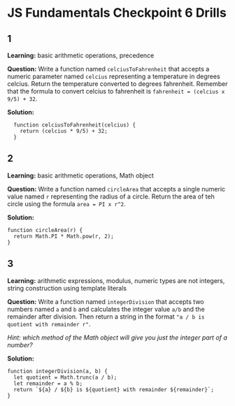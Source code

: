 # JS Fundamentals Checkpoint 6 Drills

## 1
**Learning:** basic arithmetic operations, precedence

**Question:** Write a function named `celciusToFahrenheit` that accepts a numeric parameter named `celcius` representing a temperature in degrees celcius. Return the temperature converted to degrees fahrenheit. Remember that the formula to convert celcius to fahrenheit is `fahrenheit = (celcius x 9/5) + 32`.

**Solution:**

```
  function celciusToFahrenheit(celcius) {
    return (celcius * 9/5) + 32;
  }
```

## 2
**Learning:** basic arithmetic operations, Math object

**Question:** Write a function named `circleArea` that accepts a single numeric value named `r` representing the radius of a circle. Return the area of teh circle using the formula `area = PI x r^2`.

**Solution:**

```
function circleArea(r) {
  return Math.PI * Math.pow(r, 2);
}
```

## 3
**Learning:** arithmetic expressions, modulus, numeric types are not integers, string construction using template literals

**Question:** Write a function named `integerDivision` that accepts two numbers named `a` and `b` and calculates the integer value `a/b` and the remainder after division. Then return a string in the format `"a / b is quotient with remainder r"`. 

*Hint: which method of the Math object will give you just the integer part of a number?* 

**Solution:**

```
function integerDivision(a, b) {
  let quotient = Math.trunc(a / b);
  let remainder = a % b;
  return `${a} / ${b} is ${quotient} with remainder ${remainder}`;
}
```
